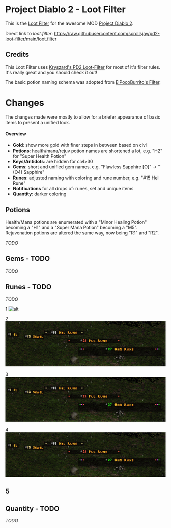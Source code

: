 # Project Diablo 2 - Loot Filter

This is the [Loot Filter](https://projectdiablo2.miraheze.org/wiki/Item_Filtering) for the awesome MOD [Project Diablo 2](https://www.projectdiablo2.com/).


Direct link to *loot.filter*: https://raw.githubusercontent.com/scrollsjay/pd2-loot-filter/main/loot.filter



## Credits

This Loot Filter uses [Kryszard's PD2 Loot-Filter](https://github.com/Kryszard-POD/Kryszard-s-PD2-Loot-Filter) for most of it's filter rules. It's really great and you should check it out!

The basic potion naming schema was adopted from [ElPocoBurrito's Filter](https://github.com/rockbyo5/PocoLootFilter/).


# Changes

The changes made were mostly to allow for a briefer appearance of basic items to present a unified look.

#### Overview
- **Gold**: show more gold with finer steps in between based on clvl
- **Potions**: health/mana/rejuv potion names are shortened a lot, e.g. "H2" for "Super Health Potion"
- **Keys/Antidots**: are hidden for clvl>30
- **Gems**: short and unified gem names, e.g. "Flawless Sapphire [O]" -> "(O4) Sapphire"
- **Runes**: adjusted naming with coloring and rune number, e.g. "#15 Hel Rune"
- **Notifications** for all drops of: runes, set and unique items
- **Quantity**: darker coloring


## Potions

Health/Mana potions are enumerated with a "Minor Healing Potion" becoming a "H1" and a "Super Mana Potion" becoming a "M5". Rejuvenation potions are altered the same way, now being "R1" and "R2".

*TODO*


## Gems - TODO

*TODO*


## Runes - TODO
*TODO*

1
![alt](./blob/doc1/img/rune.jpg?raw=true)

2
![alt](https://github.com/scrollsjay/pd2-loot-filter/blob/doc1/img/rune.jpg?raw=true)

3
![alt](img/rune.jpg?raw=true "Title")


4
![alt](./img/rune.jpg?raw=true "Title")


5
-


## Quantity - TODO

*TODO*



<!-- inline image linking: ![alt text](https://github.com/[username]/[reponame]/blob/[branch]/image.jpg?raw=true) -->
<!-- inline image linking: ![alt text](./blob/[branch]/image.jpg?raw=true) -->